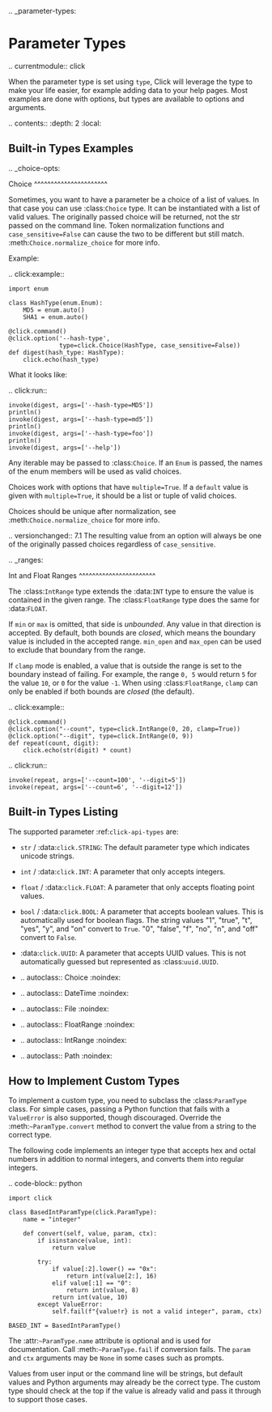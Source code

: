 .. _parameter-types:

Parameter Types
==================

.. currentmodule:: click

When the parameter type is set using ``type``, Click will leverage the type to make your life easier, for example adding data to your help pages. Most examples are done with options, but types are available to options and arguments.

.. contents::
    :depth: 2
    :local:

Built-in Types Examples
------------------------

.. _choice-opts:

Choice
^^^^^^^^^^^^^^^^^^^^^^

Sometimes, you want to have a parameter be a choice of a list of values.
In that case you can use :class:`Choice` type.  It can be instantiated
with a list of valid values.  The originally passed choice will be returned,
not the str passed on the command line.  Token normalization functions and
``case_sensitive=False`` can cause the two to be different but still match.
:meth:`Choice.normalize_choice` for more info.

Example:

.. click:example::

    import enum

    class HashType(enum.Enum):
        MD5 = enum.auto()
        SHA1 = enum.auto()

    @click.command()
    @click.option('--hash-type',
                  type=click.Choice(HashType, case_sensitive=False))
    def digest(hash_type: HashType):
        click.echo(hash_type)

What it looks like:

.. click:run::

    invoke(digest, args=['--hash-type=MD5'])
    println()
    invoke(digest, args=['--hash-type=md5'])
    println()
    invoke(digest, args=['--hash-type=foo'])
    println()
    invoke(digest, args=['--help'])

Any iterable may be passed to :class:`Choice`. If an ``Enum`` is passed, the
names of the enum members will be used as valid choices.

Choices work with options that have ``multiple=True``. If a ``default``
value is given with ``multiple=True``, it should be a list or tuple of
valid choices.

Choices should be unique after normalization, see
:meth:`Choice.normalize_choice` for more info.

.. versionchanged:: 7.1
    The resulting value from an option will always be one of the
    originally passed choices regardless of ``case_sensitive``.

.. _ranges:

Int and Float Ranges
^^^^^^^^^^^^^^^^^^^^^^^

The :class:`IntRange` type extends the :data:`INT` type to ensure the
value is contained in the given range. The :class:`FloatRange` type does
the same for :data:`FLOAT`.

If ``min`` or ``max`` is omitted, that side is *unbounded*. Any value in
that direction is accepted. By default, both bounds are *closed*, which
means the boundary value is included in the accepted range. ``min_open``
and ``max_open`` can be used to exclude that boundary from the range.

If ``clamp`` mode is enabled, a value that is outside the range is set
to the boundary instead of failing. For example, the range ``0, 5``
would return ``5`` for the value ``10``, or ``0`` for the value ``-1``.
When using :class:`FloatRange`, ``clamp`` can only be enabled if both
bounds are *closed* (the default).

.. click:example::

    @click.command()
    @click.option("--count", type=click.IntRange(0, 20, clamp=True))
    @click.option("--digit", type=click.IntRange(0, 9))
    def repeat(count, digit):
        click.echo(str(digit) * count)

.. click:run::

    invoke(repeat, args=['--count=100', '--digit=5'])
    invoke(repeat, args=['--count=6', '--digit=12'])


Built-in Types Listing
-----------------------
The supported parameter :ref:`click-api-types` are:

*   ``str`` / :data:`click.STRING`: The default parameter type which indicates unicode strings.

*   ``int`` / :data:`click.INT`: A parameter that only accepts integers.

*   ``float`` / :data:`click.FLOAT`: A parameter that only accepts floating point values.

*   ``bool`` / :data:`click.BOOL`: A parameter that accepts boolean values. This is automatically used
    for boolean flags. The string values "1", "true", "t", "yes", "y",
    and "on" convert to ``True``. "0", "false", "f", "no", "n", and
    "off" convert to ``False``.

*   :data:`click.UUID`:
    A parameter that accepts UUID values.  This is not automatically
    guessed but represented as :class:`uuid.UUID`.

*   .. autoclass:: Choice
       :noindex:

*   .. autoclass:: DateTime
       :noindex:

*   .. autoclass:: File
       :noindex:

*   .. autoclass:: FloatRange
       :noindex:

*   .. autoclass:: IntRange
       :noindex:

*   .. autoclass:: Path
       :noindex:

How to Implement Custom Types
-------------------------------

To implement a custom type, you need to subclass the :class:`ParamType` class. For simple cases, passing a Python function that fails with a `ValueError` is also supported, though discouraged. Override the :meth:`~ParamType.convert` method to convert the value from a string to the correct type.

The following code implements an integer type that accepts hex and octal
numbers in addition to normal integers, and converts them into regular
integers.

.. code-block:: python

    import click

    class BasedIntParamType(click.ParamType):
        name = "integer"

        def convert(self, value, param, ctx):
            if isinstance(value, int):
                return value

            try:
                if value[:2].lower() == "0x":
                    return int(value[2:], 16)
                elif value[:1] == "0":
                    return int(value, 8)
                return int(value, 10)
            except ValueError:
                self.fail(f"{value!r} is not a valid integer", param, ctx)

    BASED_INT = BasedIntParamType()

The :attr:`~ParamType.name` attribute is optional and is used for
documentation. Call :meth:`~ParamType.fail` if conversion fails. The
``param`` and ``ctx`` arguments may be ``None`` in some cases such as
prompts.

Values from user input or the command line will be strings, but default
values and Python arguments may already be the correct type. The custom
type should check at the top if the value is already valid and pass it
through to support those cases.
